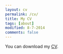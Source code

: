 ```yaml
---
layout: cv
permalink: /cv/
title: My CV
tags: [about]
modified: 8-7-2014
comments: false
---
```


You can download my <a href="https://cagatayisil.github.io/CVcisil.pdf" target="_blank">CV</a>.


